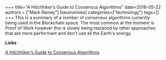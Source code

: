 +++
title="A Hitchhiker’s Guide to Consensus Algorithms"
date=2018-05-22
authors = ["Mark Rainey"]
[taxonomies]
categories=["technology"]
tags=[]
+++
This is a summary of a number of consensus algorithms currently being used in the Blockchain space. The most common at the moment is Proof of Work however this is slowly being replaced by other approaches that are more performant and don't use all the Earth's energy.
<!-- more -->

__Links__

[A Hitchhiker’s Guide to Consensus Algorithms](https://hackernoon.com/a-hitchhikers-guide-to-consensus-algorithms-d81aae3eb0e3)

